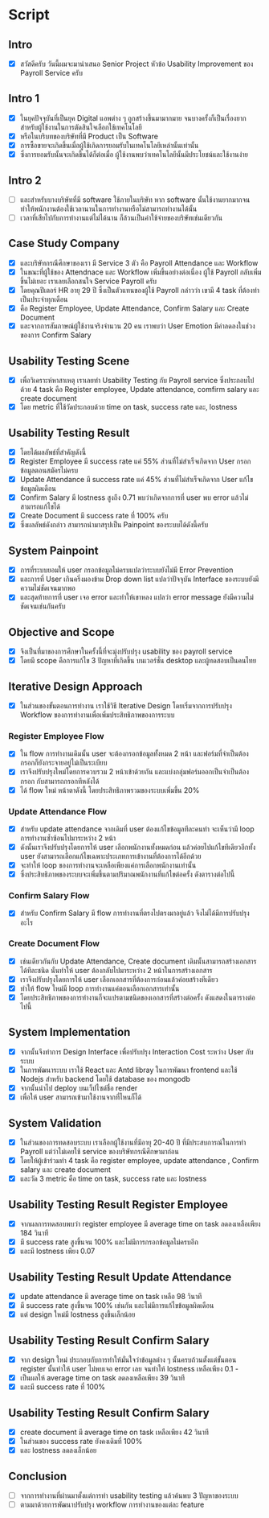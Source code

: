 # Script

## Intro

- [x] สวัสดีครับ วันนี้ผมจะมานำเสนอ Senior Project หัวข้อ Usability Improvement ของ Payroll Service ครับ

## Intro 1

- [x] ในยุคปัจจุบันที่เป็นยุค Digital แอพต่าง ๆ ถูกสร้างขึ้นมามากมาย จนบางครั้งก็เป็นเรื่องยากสำหรับผู้ใช้งานในการตัดสินใจเลือกใช้เทคโนโลยี
- [x] หรือในบริบทของบริษัทที่มี Product เป็น Software
- [x] การซื้อขายจะเกิดขึ้นเมื่อผู้ใช้เกิดการยอมรับในเทคโนโลยีเหล่านั้นเท่านั้น
- [x] ซึ่งการยอมรับนั้นจะเกิดขึ้นได้ก็ต่อเมื่อ ผู้ใช้งานพบว่าเทคโนโลยีนั้นมีประโยชน์และใช้งานง่าย

## Intro 2

- [ ] และสำหรับบางบริษัทที่มี software ใช้ภายในบริษัท หาก software นั้นใช้งานยากมากจนทำให้พนักงานต้องใช้เวลานานในการทำงานหรือไม่สามารถทำงานได้นั้น
- [ ] เวลาที่เสียไปกับการทำงานแต่ไม่ได้นาน ก็ล้วนเป็นค่าใช้จ่ายของบริษัทเช่นเดียวกัน

## Case Study Company

- [x] และบริษัทกรณีศึกษาของเรา มี Service 3 ตัว คือ Payroll Attendance และ Workflow
- [x] ในขณะที่ผู้ใช้ของ Attendnace และ Workflow เพิ่มขึ้นอย่างต่อเนื่อง ผู้ใช้ Payroll กลับเพิ่มขึ้นไม่เยอะ เราเลยเลือกสนใจ Service Payroll ครับ
- [x] โดยคุณปีเตอร์ HR อายุ 29 ปี ซึ่งเป็นตัวแทนของผู้ใช้ Payroll กล่าวว่า เขามี 4 task ที่ต้องทำเป็นประจำทุกเดือน
- [x] คือ Register Employee, Update Attendance, Confirm Salary และ Create Document
- [x] และจากการสัมภาษณ์ผู้ใช้งานจริงจำนวน 20 คน เราพบว่า User Emotion มีค่าลดลงในช่วงของการ Confirm Salary

## Usability Testing Scene

- [x] เพื่อวิเคราะห์หาสาเหตุ เราเลยทำ Usability Testing กับ Payroll service ซึ่งประกอบไปด้วย 4 task คือ Register employee, Update attendance, comfirm salary และ create document
- [x] โดย metric ที่ใช้วัดประกอบด้วย time on task, success rate และ, lostness

## Usability Testing Result

- [x] โดยได้ผลลัพธ์ที่สำคัญดังนี้
- [x] Register Employee มี success rate แค่ 55% ส่วนที่ไม่สำเร็จเกิดจาก User กรอกข้อมูลตอนสมัครไม่ครบ
- [x] Update Attendance มี success rate แค่ 45% ส่วนที่ไม่สำเร็จเกิดจาก User แก้ไขข้อมูลผิดเดือน
- [x] Confirm Salary มี lostness สูงถึง 0.71 พบว่าเกิดจากการที่ user พบ error แล้วไม่สามารถแก้ไขได้
- [x] Create Document มี success rate ที่ 100% ครับ
- [x] ซึ่งผลลัพธ์ดังกล่าว สามารถนำมาสรุปเป็น Painpoint ของระบบได้ดังนี้ครับ

## System Painpoint

- [x] การที่ระบบยอมให้ user กรอกข้อมูลไม่ครบแปลว่าระบบยังไม่มี Error Prevention
- [x] และการที่ User เกินครึ่งมองข้าม Drop down list แปลว่าปัจจุบัน Interface ของระบบยังมีความไม่ชัดเจนมากพอ
- [x] และสุดท้ายการที่ user เจอ error และทำให้เขาหลง แปลว่า error message ยังมีความไม่ชัดเจนเช่นกันครับ

## Objective and Scope

- [x] จึงเป็นที่มาของการศึกษาในครั้งนี้ที่จะมุ่งปรับปรุง usability ของ payroll service
- [x] โดยมี scope คือการแก้ไข 3 ปัญหาที่เกิดขึ้น บนเวอร์ชั่น desktop และผู้ทดสอบเป็นคนไทย

## Iterative Design Approach

- [x] ในส่วนของขั้นตอนการทำงาน เราใช้วิธี Iterative Design โดยเริ่มจากการปรับปรุง Workflow ของการทำงานเพื่อเพิ่มประสิทธิภาพของการระบบ

### Register Employee Flow

- [x] ใน flow การทำงานเดิมนั้น user จะต้องกรอกข้อมูลทั้งหมด 2 หน้า และฟอร์มที่จำเป็นต้องกรอกก็ยังกระจายอยู่ไม่เป็นระเบียบ
- [x] เราจึงปรับปรุงใหม่โดยการควบรวม 2 หน้าเข้าด้วยกัน และแบ่งกลุ่มฟอร์มออกเป็นจำเป็นต้องกรอก กับสามารถกรอกทีหลังได้
- [x] ได้ flow ใหม่ หน้าตาดังนี้ โดยประสิทธิภาพรวมของระบบเพิ่มขึ้น 20%

### Update Attendance Flow

- [x] สำหรับ update attendance จากเดิมที่ user ต้องแก้ไขข้อมูลทีละคนทำ จะเห็นว่ามี loop การทำงานซ้ำซ้อนไปมาระหว่าง 2 หน้า
- [x] ดังนั้นเราจึงปรับปรุงโดยการให้ user เลือกพนักงานทั้งหมดก่อน แล้วค่อยไปแก้ไขทีเดียวอีกทั้ง user ยังสามารถเลือกแก้ไขเฉพาะประเภทการเข้างานที่ต้องการได้อีกด้วย
- [x] จะทำให้ loop ของการทำงานจะเหลือเพียงแค่การเลือกพนักงานเท่านั้น
- [x] ซึ่งประสิทธิภาพของระบบจะเพิ่มขึ้นตามปริมาณพนักงานที่แก้ไขต่อครั้ง ดังตารางต่อไปนี้

### Confirm Salary Flow

- [x] สำหรับ Confirm Salary มี flow การทำงานที่ตรงไปตรงมาอยู่แล้ว จึงไม่ได้มีการปรับปรุงอะไร

### Create Document Flow

- [x] เช่นเดียวกันกับ Update Attendance, Create document เดิมนั้นสามารถสร้างเอกสารได้ทีละชนิด นั่นทำให้ user ต้องกลับไปมาระหว่าง 2 หน้าในการสร้างเอกสาร
- [x] เราจึงปรับปรุงโดยการให้ user เลือกเอกสารที่ต้องการก่อนแล้วค่อยสร้างทีเดียว
- [x] ทำให้ flow ใหม่มี loop การทำงานแค่ตอนเลือกเอกสารเท่านั้น
- [x] โดยประสิทธิภาพของการทำงานก็จะแปรตามชนิดของเอกสารที่สร้างต่อครั้ง ดังแสดงในตารางต่อไปนี้

## System Implementation

- [x] จากนั้นจึงทำการ Design Interface เพื่อปรับปรุง Interaction Cost ระหว่าง User กับ ระบบ
- [x] ในการพัฒนาระบบ เราใช้ React และ Antd libray ในการพัฒนา frontend และใช้ Nodejs สำหรับ backend โดยใช้ database ของ mongodb
- [x] จากนั้นนำไป deploy บนเว็ปไซต์ชื่อ render
- [x] เพื่อให้ user สามารถเข้ามาใช้งานจากที่ไหนก็ได้

## System Validation

- [x] ในส่วนของการทดสอบระบบ เราเลือกผู้ใช้งานที่มีอายุ 20-40 ปี ที่มีประสบการณ์ในการทำ Payroll แต่ว่าไม่เคยใช้ service ของบริษัทกรณีศึกษามาก่อน
- [x] โดยให้ผู้เข้าร่วมทำ 4 task คือ register employee, update attendance , Confirm salary และ create document
- [x] และวัด 3 metric คือ time on task, success rate และ lostness

## Usability Testing Result Register Employee

- [x] จากผลการทดสอบพบว่า register employee มี average time on task ลดลงเหลือเพียง 184 วินาที
- [x] มี success rate สูงขึ้นจน 100% และไม่มีการกรอกข้อมูลไม่ครบอีก
- [x] และมี lostness เพียง 0.07

## Usability Testing Result Update Attendance

- [x] update attendance มี average time on task เหลือ 98 วินาที
- [x] มี success rate สูงขึ้นจน 100% เช่นกัน และไม่มีการแก้ไขข้อมูลผิดเดือน
- [x] แต่ design ใหม่มี lostness สูงขึ้นเล็กน้อย

## Usability Testing Result Confirm Salary

- [x] จาก design ใหม่ ประกอบกับการทำให้มั่นใจว่าข้อมูลต่าง ๆ นั้นครบถ้วนตั้งแต่ขั้นตอน register นั้นทำให้ user ไม่พบเจอ error เลย จนทำให้ lostness เหลือเพียง 0.1 -
- [x] เป็นผลให้ average time on task ลดลงเหลือเพียง 39 วินาที
- [x] และมี success rate ที่ 100%

## Usability Testing Result Confirm Salary

- [x] create document มี average time on task เหลือเพียง 42 วินาที
- [x] ในส่วนของ success rate ยังคงเดิมที่ 100%
- [x] และ lostness ลดลงเล็กน้อย

## Conclusion

- [ ] จากการทำงานที่ผ่านมาตั้งแต่การทำ usability testing แล้วค้นพบ 3 ปัญหาของระบบ
- [ ] ตามมาด้วยการพัฒนาปรับปรุง workflow การทำงานของแต่ละ feature
